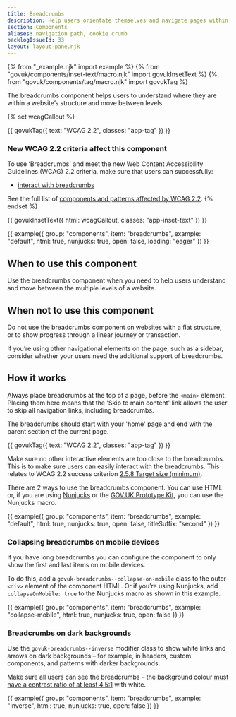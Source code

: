 ```yaml
---
title: Breadcrumbs
description: Help users orientate themselves and navigate pages within a hierarchical structure
section: Components
aliases: navigation path, cookie crumb
backlogIssueId: 33
layout: layout-pane.njk
---
```


{% from "_example.njk" import example %}
{% from "govuk/components/inset-text/macro.njk" import govukInsetText %}
{% from "govuk/components/tag/macro.njk" import govukTag %}

The breadcrumbs component helps users to understand where they are within a website’s structure and move between levels.

{% set wcagCallout %}

{{ govukTag({
  text: "WCAG 2.2",
  classes: "app-tag"
}) }}

### New WCAG 2.2 criteria affect this component

To use ‘Breadcrumbs' and meet the new Web Content Accessibility Guidelines (WCAG) 2.2 criteria, make sure that users can successfully:

- [interact with breadcrumbs](/components/breadcrumbs/#wcag-interact-breadcrumbs)

See the full list of [components and patterns affected by WCAG 2.2](/accessibility/wcag-2.2/#components-and-patterns-affected-in-the-design-system).
{% endset %}

{{ govukInsetText({
  html: wcagCallout,
  classes: "app-inset-text"
}) }}

{{ example({ group: "components", item: "breadcrumbs", example: "default", html: true, nunjucks: true, open: false, loading: "eager" }) }}

## When to use this component

Use the breadcrumbs component when you need to help users understand and move between the multiple levels of a website.

## When not to use this component

Do not use the breadcrumbs component on websites with a flat structure, or to show progress through a linear journey or transaction.

If you’re using other navigational elements on the page, such as a sidebar, consider whether your users need the additional support of breadcrumbs.

## How it works

Always place breadcrumbs at the top of a page, before the `<main>` element. Placing them here means that the 'Skip to main content' link allows the user to skip all navigation links, including breadcrumbs.

The breadcrumbs should start with your 'home' page and end with the parent section of the current page.

<div class="app-wcag-22" id="wcag-interact-breadcrumbs" role="note">
  {{ govukTag({
    text: "WCAG 2.2",
    classes: "app-tag"
  }) }}
  <p>Make sure no other interactive elements are too close to the breadcrumbs. This is to make sure users can easily interact with the breadcrumbs. This relates to WCAG 2.2 success criterion <a href="https://www.w3.org/WAI/WCAG22/Understanding/target-size-minimum.html">2.5.8 Target size (minimum)</a>.</p>
</div>

There are 2 ways to use the breadcrumbs component. You can use HTML or, if you are using [Nunjucks](https://mozilla.github.io/nunjucks/) or the [GOV.UK Prototype Kit](https://prototype-kit.service.gov.uk), you can use the Nunjucks macro.

{{ example({ group: "components", item: "breadcrumbs", example: "default", html: true, nunjucks: true, open: false, titleSuffix: "second" }) }}

### Collapsing breadcrumbs on mobile devices

If you have long breadcrumbs you can configure the component to only show the first and last items on mobile devices.

To do this, add a `govuk-breadcrumbs--collapse-on-mobile` class to the outer `<div>` element of the component HTML. Or if you’re using Nunjucks, add `collapseOnMobile: true` to the Nunjucks macro as shown in this example.

{{ example({ group: "components", item: "breadcrumbs", example: "collapse-mobile", html: true, nunjucks: true, open: false }) }}

### Breadcrumbs on dark backgrounds

Use the `govuk-breadcrumbs--inverse` modifier class to show white links and arrows on dark backgrounds – for example, in headers, custom components, and patterns with darker backgrounds.

Make sure all users can see the breadcrumbs – the background colour [must have a contrast ratio of at least 4.5:1](https://www.w3.org/WAI/WCAG21/Understanding/contrast-minimum.html) with white.

{{ example({ group: "components", item: "breadcrumbs", example: "inverse", html: true, nunjucks: true, open: false }) }}
